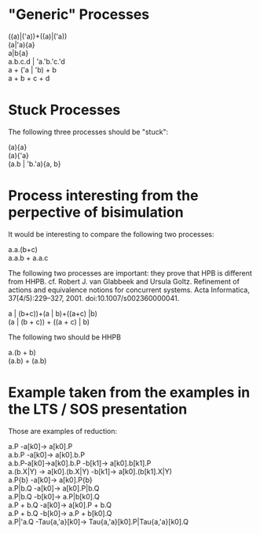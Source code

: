 # "Generic" Processes

((a)|('a))+((a)|('a))  
(a|'a)\{a}  
a|b\{a}  
a.b.c.d | 'a.'b.'c.'d  
a + ('a | 'b) + b  
a + b + c + d  

# Stuck Processes

The following three processes should be "stuck":


(a)\{a}  
(a)\{'a}  
(a.b | 'b.'a)\{a, b}  

# Process interesting from the perpective of bisimulation

It would be interesting to compare the following two processes:

a.a.(b+c)    
a.a.b + a.a.c  

The following two processes are important: they prove that HPB is different from HHPB. 
cf. Robert J. van Glabbeek and Ursula Goltz. Refinement of actions and equivalence notions for
concurrent systems. Acta Informatica, 37(4/5):229–327, 2001. doi:10.1007/s002360000041.

a | (b+c))+(a | b)+((a+c) |b)   
(a | (b + c)) + ((a + c) | b)   

The following two should be HHPB

a.(b + b)  
(a.b) + (a.b)  

# Example taken from the examples in the LTS / SOS presentation

Those are examples of reduction:

a.P -a[k0]-> a[k0].P  
a.b.P -a[k0]-> a[k0].b.P  
a.b.P-a[k0]->a[k0].b.P -b[k1]-> a[k0].b[k1].P  
a.(b.X|Y) -> a[k0].(b.X|Y) -b[k1]-> a[k0].(b[k1].X|Y)  
a.P\{b} -a[k0]-> a[k0].P\{b}  
a.P|b.Q -a[k0]-> a[k0].P|b.Q  
a.P|b.Q -b[k0]-> a.P|b[k0].Q  
a.P + b.Q -a[k0]-> a[k0].P + b.Q  
a.P + b.Q -b[k0]-> a.P + b[k0].Q  
a.P|'a.Q -Tau{a,'a}[k0]-> Tau{a,'a}[k0].P|Tau{a,'a}[k0].Q  
